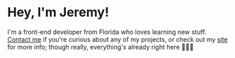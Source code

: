 # Hey, I'm Jeremy!

I'm a front-end developer from Florida who loves learning new stuff. [Contact me](mailto:jeremysamueldev@gmail.com) if you're curious about any of my projects, or check out my [site](https://jeremysamuel.dev) for more info; though really, everything's already right here 🤷🏾‍♂️
